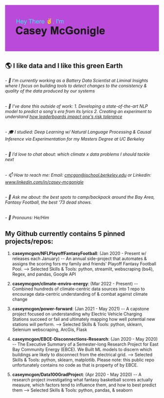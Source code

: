 <img src="https://github.com/caseymcgon/caseymcgon/blob/main/header.png" alt="Banner Introducing Casey McGonigle (that's Me!)" >

## 🌎 I like data and I like this green Earth

###### - 🔋 I'm currently working as a Battery Data Scientist at Liminal Insights where I focus on building tools to detect changes to the consistency & quality of the data produced by our systems 
###### - 🔭 I've done this outside of work: 1. Developing a state-of-the-art NLP model to predict a song's era from its lyrics 2. Creating an experiment to understand [how leaderboards impact one's risk tolerance](https://docs.google.com/document/d/1SBxlMlpD1-fswTaecmRI94XVzROEGnFanJJ8W5-6COU/edit?usp=sharing)
###### - 🎓 I studied: Deep Learning w/ Natural Language Processing & Causal Inference via Experimentation for my Masters Degree at UC Berkeley
###### - 👋 I’d love to chat about: which climate x data problems I should tackle next
###### - 📫 How to reach me: Email: cmcgon@ischool.berkeley.edu or Linkedin: www.linkedin.com/in/casey-mcgonigle
###### - 💬 Ask me about: the best spots to camp/backpack around the Bay Area, Fantasy Football, the best '73 dead shows.
###### - 👦 Pronouns: He/Him


## My Github currently contains 5 pinned projects/repos:

1. **caseymcgon/NFLPlayoffFantasyFootball**: (Jan 2020 - Present w/ releases each January) -- An annual side-project that automates & assigns the scoring fors my family and friends' Playoff Fantasy Football Pool.
   --> Selected Skills & Tools: python, streamlit, webscraping (bs4), Regex, and pandas, Google API

3. **caseymcgon/climate-enviro-energy**: (Mar 2022 - Present) -- Combined hundreds of climate-centric data sources into 1 repo to encourage data-centric understanding of & combat against climate change 

4. **caseymcgon/power-forward**: (Jan 2021 - May 2021) -- A capstone project focused on understanding why Electric Vehicle Charging Stations succeed or fail and ultimately mapping how well potential new stations will perform.
   --> Selected Skills & Tools: python, sklearn, Selenium webscraping, ArcGis, Flask

6. **caseymcgon/EBCE-Disconnections-Research**: (Jan 2020 - May 2020) -- The Executive Summary of a Semester-long Research Project for East Bay Community Energy (EBCE). We Built ML models to discern which buildings are likely to disconnect from the electrical grid.
   --> Selected Skills & Tools: python, sklearn, matplotlib. Please note: this public repo unfortunately contains no code as that is property of by EBCE.

7. **caseymcgon/Data100GradProject**: (Apr 2020 - May 2020) -- A research project investigating what fantasy basketball scores actually measure, which factors tend to influence them, and how to best predict them
  --> Selected Skills & Tools: python, pandas, & seaborn 




